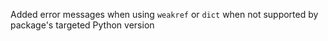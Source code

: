 Added error messages when using `weakref` or `dict` when not supported by package's targeted Python version
